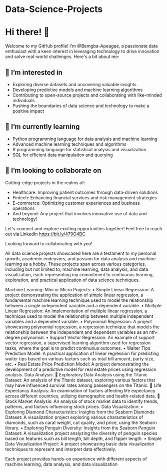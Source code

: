 # Data-Science-Projects
# Hi there! 👋

Welcome to my GitHub profile! I'm @Bemgba-Apeagee, a passionate data enthusiast with a keen interest in leveraging technology to drive innovation and solve real-world challenges. Here's a bit about me:

## 👀 I’m interested in 
- Exploring diverse datasets and uncovering valuable insights
- Developing predictive models and machine learning algorithms
- Contributing to open-source projects and collaborating with like-minded individuals
- Pushing the boundaries of data science and technology to make a positive impact

## 🌱 I’m currently learning
- Python programming language for data analysis and machine learning
- Advanced machine learning techniques and algorithms
- R programming language for statistical analysis and visualization
- SQL for efficient data manipulation and querying

## 💼 I’m looking to collaborate on
Cutting-edge projects in the realms of:
- Healthcare: Improving patient outcomes through data-driven solutions
- Fintech: Enhancing financial services and risk management strategies
- E-commerce: Optimizing customer experiences and business operations
- And beyond: Any project that involves innovative use of data and technology!

Let's connect and explore exciting opportunities together! Feel free to reach out via LinkedIn https://bit.ly/479O4BC

Looking forward to collaborating with you!

All data science projects showcased here are a testament to my personal growth, academic endeavors, and passion for data analysis and machine learning as a hobby. 
These projects span across various categories, including but not limited to;
machine learning, data analysis, and data visualization, each representing my commitment to continuous learning, exploration, and practical application of data science techniques.

Machine Learning:
Mini or Micro Projects:
•	Simple Linear Regression: A project demonstrating the application of simple linear regression, a fundamental machine learning technique used to model the relationship between a single independent variable and a dependent variable.
•	Multiple Linear Regression: An implementation of multiple linear regression, a technique used to model the relationship between multiple independent variables and a dependent variable.
•	Polynomial Regression: A project showcasing polynomial regression, a regression technique that models the relationship between the independent and dependent variables as an nth-degree polynomial.
•	Support Vector Regression: An example of support vector regression, a supervised learning algorithm used for regression tasks, where the goal is to predict continuous outcomes.
•	Waiter Tips Prediction Model: A practical application of linear regression for predicting waiter tips based on various factors such as total bill amount, party size, etc.
•	Real Estate Price Prediction Model: A project demonstrating the development of a predictive model for real estate prices using regression analysis.
Data Analysis:
	Exploratory Data Analysis using the Titanic Dataset: An analysis of the Titanic dataset, exploring various factors that may have influenced survival rates among passengers on the Titanic.
	Life Expectancy Analysis: An examination of factors affecting life expectancy across different countries, utilizing demographic and health-related data.
	Stock Market Analysis: An analysis of stock market data to identify trends, patterns, and factors influencing stock prices.
Data Visualization:
•	Exploring Diamond Characteristics: Insights from the Seaborn Diamonds Dataset: A visualization project exploring various characteristics of diamonds, such as carat weight, cut quality, and price, using the Seaborn library.
•	Exploring Penguin Diversity: Insights from the Seaborn Penguin Dataset: A visualization project analyzing the diversity of penguin species based on features such as bill length, bill depth, and flipper length.
•	Simple Data Visualization Project: A project showcasing basic data visualization techniques to represent and interpret data effectively.

Each project provides hands-on experience with different aspects of machine learning, data analysis, and data visualization

	

